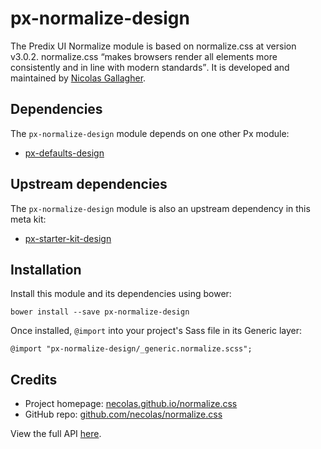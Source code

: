 # px-normalize-design

The Predix UI Normalize module is based on normalize.css at version v3.0.2. normalize.css <q>makes browsers render all elements more consistently and in line with modern standards</q>. It is developed and maintained by [Nicolas Gallagher](https://twitter.com/necolas).

## Dependencies

The `px-normalize-design` module depends on one other Px module:

* [px-defaults-design](https://github.com/PredixDev/px-defaults-design)

## Upstream dependencies

The `px-normalize-design` module is also an upstream dependency in this meta kit:

* [px-starter-kit-design](https://github.com/PredixDev/px-starter-kit-design)

## Installation

Install this module and its dependencies using bower:

    bower install --save px-normalize-design

Once installed, `@import` into your project's Sass file in its Generic layer:

    @import "px-normalize-design/_generic.normalize.scss";

## Credits

* Project homepage: [necolas.github.io/normalize.css](http://necolas.github.io/normalize.css/)
* GitHub repo: [github.com/necolas/normalize.css](https://github.com/necolas/normalize.css/)

View the full API [here](http://predixdev.github.io/px-normalize-design/).
